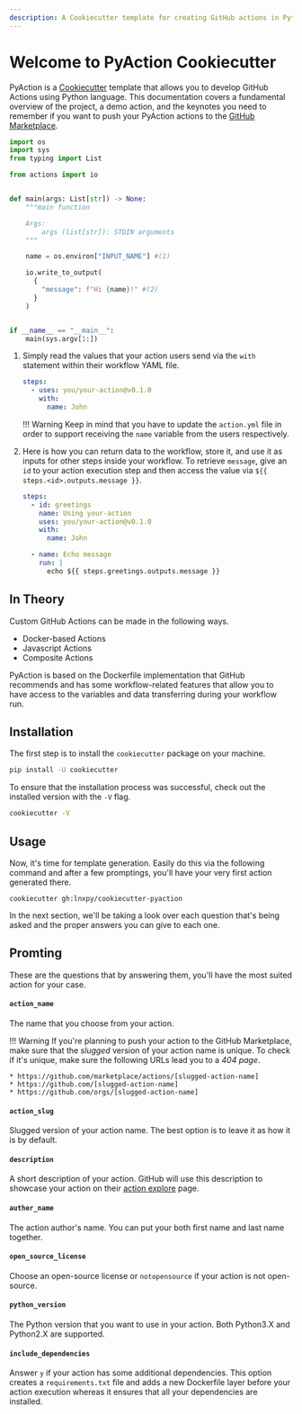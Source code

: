 ```yaml
---
description: A Cookiecutter template for creating GitHub actions in Python!
---
```


# Welcome to PyAction Cookiecutter
PyAction is a [Cookiecutter](https://cookiecutter.io) template that allows you to develop GitHub Actions using Python language. This documentation covers a fundamental overview of the project, a demo action, and the keynotes you need to remember if you want to push your PyAction actions to the [GitHub Marketplace](https://github.com/marketplace).


```python title="your-action/main.py"
import os
import sys
from typing import List

from actions import io


def main(args: List[str]) -> None:
    """main function

    Args:
        args (list[str]): STDIN arguments
    """

    name = os.environ["INPUT_NAME"] #(1)

    io.write_to_output(
      {
        "message": f"Hi {name}!" #(2)
      }
    )


if __name__ == "__main__":
    main(sys.argv[1:])
```

1.  Simply read the values that your action users send via the `with` statement within their workflow YAML file.

    ```yaml hl_lines="4" title=".github/workflows/main.yml"
    steps:
      - uses: you/your-action@v0.1.0
        with:
          name: John
    ```

    !!! Warning
        Keep in mind that you have to update the `action.yml` file in order to support receiving the `name` variable from the users respectively.

2.  Here is how you can return data to the workflow, store it, and use it as inputs for other steps inside your workflow. To retrieve `message`, give an `id` to your action execution step and then access the value via `${{ steps.<id>.outputs.message }}`.

    ```yaml hl_lines="2 6 10" title=".github/workflows/main.yml"
    steps:
      - id: greetings
        name: Using your-action
        uses: you/your-action@v0.1.0
        with:
          name: John

      - name: Echo message
        run: |
          echo ${{ steps.greetings.outputs.message }}

    ```

## In Theory
Custom GitHub Actions can be made in the following ways.

* Docker-based Actions
* Javascript Actions
* Composite Actions

PyAction is based on the Dockerfile implementation that GitHub recommends and has some workflow-related features that allow you to have access to the variables and data transferring during your workflow run.

## Installation
The first step is to install the `cookiecutter` package on your machine.

```bash
pip install -U cookiecutter
```

To ensure that the installation process was successful, check out the installed version with the `-V` flag.

```bash
cookiecutter -V
```

## Usage
Now, it's time for template generation. Easily do this via the following command and after a few promptings, you'll have your very first action generated there.

```
cookiecutter gh:lnxpy/cookiecutter-pyaction
```

In the next section, we'll be taking a look over each question that's being asked and the proper answers you can give to each one.

## Promting
These are the questions that by answering them, you'll have the most suited action for your case.

#### `action_name`
The name that you choose from your action.

!!! Warning
    If you're planning to push your action to the GitHub Marketplace, make sure that the _slugged_ version of your action name is unique. To check if it's unique, make sure the following URLs lead you to a _404 page_.

    * https://github.com/marketplace/actions/[slugged-action-name]
    * https://github.com/[slugged-action-name]
    * https://github.com/orgs/[slugged-action-name]

#### `action_slug`
Slugged version of your action name. The best option is to leave it as how it is by default.

#### `description`
A short description of your action. GitHub will use this description to showcase your action on their [action explore](https://github.com/marketplace/actions/) page.

#### `auther_name`
The action author's name. You can put your both first name and last name together.

#### `open_source_license`
Choose an open-source license or `notopensource` if your action is not open-source.

#### `python_version`
The Python version that you want to use in your action. Both Python3.X and Python2.X are supported.

#### `include_dependencies`
Answer `y` if your action has some additional dependencies. This option creates a `requirements.txt` file and adds a new Dockerfile layer before your action execution whereas it ensures that all your dependencies are installed.
